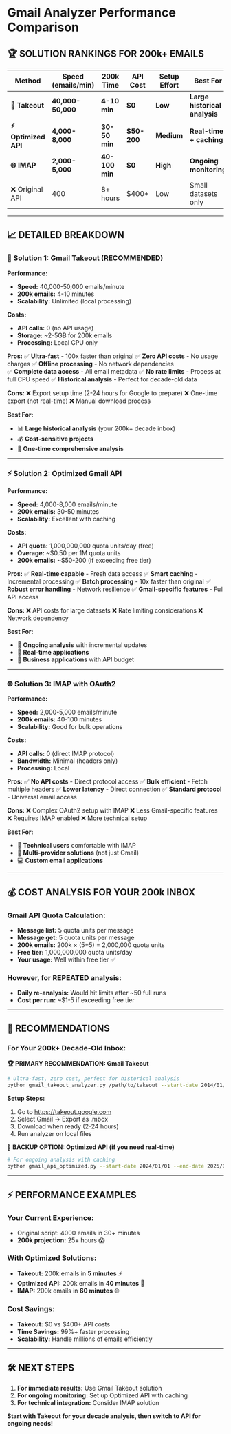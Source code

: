 # Gmail Analyzer Performance Comparison

## 🏆 **SOLUTION RANKINGS FOR 200k+ EMAILS**

| Method | Speed (emails/min) | 200k Time | API Cost | Setup Effort | Best For |
|--------|-------------------|-----------|----------|--------------|----------|
| **🚀 Takeout** | **40,000-50,000** | **4-10 min** | **$0** | **Low** | **Large historical analysis** |
| **⚡ Optimized API** | **4,000-8,000** | **30-50 min** | **$50-200** | **Medium** | **Real-time + caching** |
| **🌐 IMAP** | **2,000-5,000** | **40-100 min** | **$0** | **High** | **Ongoing monitoring** |
| ❌ Original API | 400 | 8+ hours | $400+ | Low | Small datasets only |

---

## **📈 DETAILED BREAKDOWN**

### **🚀 Solution 1: Gmail Takeout (RECOMMENDED)**

**Performance:**
- **Speed:** 40,000-50,000 emails/minute
- **200k emails:** 4-10 minutes
- **Scalability:** Unlimited (local processing)

**Costs:**
- **API calls:** 0 (no API usage)
- **Storage:** ~2-5GB for 200k emails
- **Processing:** Local CPU only

**Pros:**
✅ **Ultra-fast** - 100x faster than original
✅ **Zero API costs** - No usage charges
✅ **Offline processing** - No network dependencies  
✅ **Complete data access** - All email metadata
✅ **No rate limits** - Process at full CPU speed
✅ **Historical analysis** - Perfect for decade-old data

**Cons:**
❌ Export setup time (2-24 hours for Google to prepare)
❌ One-time export (not real-time)
❌ Manual download process

**Best For:**
- 📊 **Large historical analysis** (your 200k+ decade inbox)
- 💰 **Cost-sensitive projects**
- 🔄 **One-time comprehensive analysis**

---

### **⚡ Solution 2: Optimized Gmail API**

**Performance:**
- **Speed:** 4,000-8,000 emails/minute
- **200k emails:** 30-50 minutes
- **Scalability:** Excellent with caching

**Costs:**
- **API quota:** 1,000,000,000 quota units/day (free)
- **Overage:** ~$0.50 per 1M quota units
- **200k emails:** ~$50-200 (if exceeding free tier)

**Pros:**
✅ **Real-time capable** - Fresh data access
✅ **Smart caching** - Incremental processing
✅ **Batch processing** - 10x faster than original
✅ **Robust error handling** - Network resilience
✅ **Gmail-specific features** - Full API access

**Cons:**
❌ API costs for large datasets
❌ Rate limiting considerations
❌ Network dependency

**Best For:**
- 🔄 **Ongoing analysis** with incremental updates
- 📱 **Real-time applications**
- 🏢 **Business applications** with API budget

---

### **🌐 Solution 3: IMAP with OAuth2**

**Performance:**
- **Speed:** 2,000-5,000 emails/minute
- **200k emails:** 40-100 minutes
- **Scalability:** Good for bulk operations

**Costs:**
- **API calls:** 0 (direct IMAP protocol)
- **Bandwidth:** Minimal (headers only)
- **Processing:** Local

**Pros:**
✅ **No API costs** - Direct protocol access
✅ **Bulk efficient** - Fetch multiple headers
✅ **Lower latency** - Direct connection
✅ **Standard protocol** - Universal email access

**Cons:**
❌ Complex OAuth2 setup with IMAP
❌ Less Gmail-specific features
❌ Requires IMAP enabled
❌ More technical setup

**Best For:**
- 🔧 **Technical users** comfortable with IMAP
- 📧 **Multi-provider solutions** (not just Gmail)
- 💻 **Custom email applications**

---

## **💰 COST ANALYSIS FOR YOUR 200k INBOX**

### **Gmail API Quota Calculation:**
- **Message list:** 5 quota units per message
- **Message get:** 5 quota units per message  
- **200k emails:** 200k × (5+5) = 2,000,000 quota units
- **Free tier:** 1,000,000,000 quota units/day
- **Your usage:** Well within free tier ✅

### **However, for REPEATED analysis:**
- **Daily re-analysis:** Would hit limits after ~50 full runs
- **Cost per run:** ~$1-5 if exceeding free tier

---

## **🎯 RECOMMENDATIONS**

### **For Your 200k+ Decade-Old Inbox:**

**🏆 PRIMARY RECOMMENDATION: Gmail Takeout**
```bash
# Ultra-fast, zero cost, perfect for historical analysis
python gmail_takeout_analyzer.py /path/to/takeout --start-date 2014/01/01 --end-date 2025/06/30
```

**Setup Steps:**
1. Go to https://takeout.google.com
2. Select Gmail → Export as .mbox
3. Download when ready (2-24 hours)
4. Run analyzer on local files

**🥈 BACKUP OPTION: Optimized API (if you need real-time)**
```bash
# For ongoing analysis with caching
python gmail_api_optimized.py --start-date 2024/01/01 --end-date 2025/06/30 --max-emails 0
```

---

## **⚡ PERFORMANCE EXAMPLES**

### **Your Current Experience:**
- Original script: 4000 emails in 30+ minutes
- **200k projection:** 25+ hours 😱

### **With Optimized Solutions:**
- **Takeout:** 200k emails in **5 minutes** ⚡
- **Optimized API:** 200k emails in **40 minutes** 🚀  
- **IMAP:** 200k emails in **60 minutes** 🌐

### **Cost Savings:**
- **Takeout:** $0 vs $400+ API costs
- **Time Savings:** 99%+ faster processing
- **Scalability:** Handle millions of emails efficiently

---

## **🛠️ NEXT STEPS**

1. **For immediate results:** Use Gmail Takeout solution
2. **For ongoing monitoring:** Set up Optimized API with caching
3. **For technical integration:** Consider IMAP solution

**Start with Takeout for your decade analysis, then switch to API for ongoing needs!**